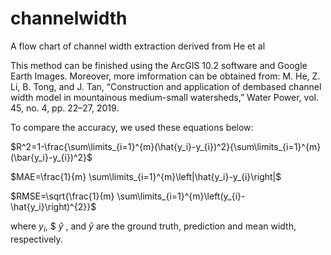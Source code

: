 # channelwidth
A flow chart of channel width extraction derived from He et al

This method can be finished using the ArcGIS 10.2 software and Google Earth Images. Moreover, more imformation can be obtained from:
M. He, Z. Li, B. Tong, and J. Tan, “Construction and application of dembased channel width model in mountainous medium-small watersheds,” Water Power, vol. 45, no. 4, pp. 22–27, 2019.

To compare the accuracy, we used these equations below:

$R^2=1-\frac{\sum\limits_{i=1}^{m}(\hat{y_i}-y_{i})^2}{\sum\limits_{i=1}^{m}(\bar{y_i}-y_{i})^2}$

$MAE=\frac{1}{m} \sum\limits_{i=1}^{m}\left|\hat{y_i}-y_{i}\right|$

$RMSE=\sqrt{\frac{1}{m} \sum\limits_{i=1}^{m}\left(y_{i}-\hat{y_i}\right)^{2}}$

where $y_i$, $ $\hat{y}$ , and  $\bar{y}$ are the ground truth, prediction and mean width, respectively.
